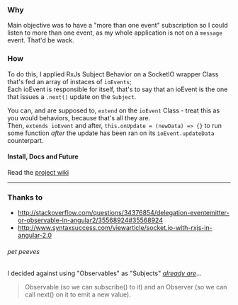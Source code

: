 ### Why
Main objective was to have a "more than one event" subscription so I could listen to more than one event, as my
whole application is not on a `message` event. That'd be wack.

### How
To do this, I applied RxJs Subject Behavior on a SocketIO wrapper Class that's fed an array of instaces of `ioEvents`;    
Each ioEvent is responsible for itself, that's to say that an ioEvent is the one that issues a `.next()` update on the `Subject`.

You can, and are supposed to, `extend` on the `ioEvent` Class - treat this as you would behaviors, because that's all they are.    
Then, `extends ioEvent` and after, `this.onUpdate = (newData) => {}` to run some function *after* the update has been ran on its `ioEvent.updateData` counterpart.

#### Install, Docs and Future
Read the [project wiki](https://gitlab.com/moshmage/rxjs-socket.io/wikis/home)

---

### Thanks to
- http://stackoverflow.com/questions/34376854/delegation-eventemitter-or-observable-in-angular2/35568924#35568924
- http://www.syntaxsuccess.com/viewarticle/socket.io-with-rxjs-in-angular-2.0

###### pet peeves
I decided against using "Observables" as "Subjects" [*already are*](http://stackoverflow.com/questions/34376854/delegation-eventemitter-or-observable-in-angular2/35568924#35568924)...
> Observable (so we can subscribe() to it) and an Observer (so we can call next() on it to emit a new value).
